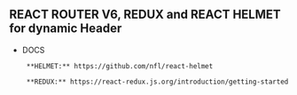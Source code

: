 ## REACT ROUTER V6, REDUX and REACT HELMET for dynamic Header


-  DOCS

        **HELMET:** https://github.com/nfl/react-helmet

        **REDUX:** https://react-redux.js.org/introduction/getting-started